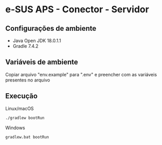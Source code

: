 # e-SUS APS - Conector - Servidor

## Configurações de ambiente

- Java Open JDK 18.0.1.1
- Gradle 7.4.2

## Variáveis de ambiente

Copiar arquivo "env.example" para ".env" e preencher com as variáveis presentes no arquivo

## Execução

Linux/macOS

```sh
./gradlew bootRun
```

Windows

```sh
gradlew.bat bootRun
```